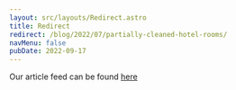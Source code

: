 ```yaml
---
layout: src/layouts/Redirect.astro
title: Redirect
redirect: /blog/2022/07/partially-cleaned-hotel-rooms/
navMenu: false
pubDate: 2022-09-17
---
```

<div>
Our article feed can be found <a href="/blog/2022/07/partially-cleaned-hotel-rooms/">here</a>
</div>
